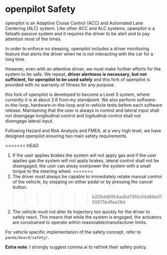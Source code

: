 openpilot Safety
======

openpilot is an Adaptive Cruise Control (ACC) and Automated Lane Centering (ALC) system.
Like other ACC and ALC systems, openpilot is a failsafe passive system and it requires the
driver to be alert and to pay attention most of the times.

In order to enforce no sleeping, openpilot includes a driver monitoring feature
that alerts the driver when he is not interacting with the car for a long time.

However, even with an attentive driver, we must make further efforts for the system to be
safe. We repeat, **driver alertness is necessary, but not sufficient, for openpilot to be
used safely** and this fork of openpilot is provided with no warranty of fitness for any purpose.

this fork of openpilot is developed to become a Level 3 system, where currently it is at about 2.6 from my standpoint. 
We also perform software-in-the-loop, hardware-in-the-loop and in-vehicle tests before each software release.
Maintaining that the user is always in control and lateral input shall not disengage longitudinal control 
and logitudinal control shall not disengage lateral input.

Following Hazard and Risk Analysis and FMEA, at a very high level, we have designed openpilot
ensuring two main safety requirements.

<<<<<<< HEAD
1. If the user applies brakes the system will not apply gas and if the user applies gas the system will not apply brakes, 
   lateral control shall not be disengaged, the user can alway overpower the system with a small torque to the steering wheel.
=======
1. The driver must always be capable to immediately retake manual control of the vehicle,
   by stepping on either pedal or by pressing the cancel button.
>>>>>>> b205dd6954ad6d795fc04d66e0150675b4fae28d
2. The vehicle must not alter its trajectory too quickly for the driver to safely
   react. This means that while the system is engaged, the actuators are constrained
   to operate within reasonable/manufactorer limits.

For vehicle specific implementation of the safety concept, refer to `panda/board/safety/`.

**Extra note**: I strongly suggest comma.ai to rethink their safety policy.
